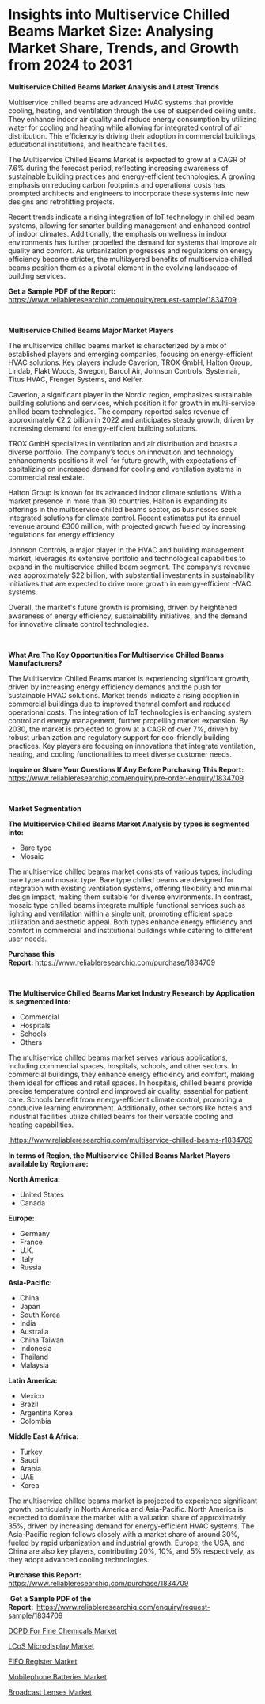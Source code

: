 <p><h1>Insights into Multiservice Chilled Beams Market Size: Analysing Market Share, Trends, and Growth from 2024 to 2031</h1></p><p><strong>Multiservice Chilled Beams Market Analysis and Latest Trends</strong></p>
<p><p>Multiservice chilled beams are advanced HVAC systems that provide cooling, heating, and ventilation through the use of suspended ceiling units. They enhance indoor air quality and reduce energy consumption by utilizing water for cooling and heating while allowing for integrated control of air distribution. This efficiency is driving their adoption in commercial buildings, educational institutions, and healthcare facilities.</p><p>The Multiservice Chilled Beams Market is expected to grow at a CAGR of 7.6% during the forecast period, reflecting increasing awareness of sustainable building practices and energy-efficient technologies. A growing emphasis on reducing carbon footprints and operational costs has prompted architects and engineers to incorporate these systems into new designs and retrofitting projects. </p><p>Recent trends indicate a rising integration of IoT technology in chilled beam systems, allowing for smarter building management and enhanced control of indoor climates. Additionally, the emphasis on wellness in indoor environments has further propelled the demand for systems that improve air quality and comfort. As urbanization progresses and regulations on energy efficiency become stricter, the multilayered benefits of multiservice chilled beams position them as a pivotal element in the evolving landscape of building services.</p></p>
<p><strong>Get a Sample PDF of the Report:&nbsp;</strong> <a href="https://www.reliableresearchiq.com/enquiry/request-sample/1834709?utm_campaign=1732&utm_medium=2&utm_source=Github&utm_content=ia&utm_term=19102024&utm_id=multiservice-chilled-beams">https://www.reliableresearchiq.com/enquiry/request-sample/1834709</a></p>
<p>&nbsp;</p>
<p><strong>Multiservice Chilled Beams Major Market Players</strong></p>
<p><p>The multiservice chilled beams market is characterized by a mix of established players and emerging companies, focusing on energy-efficient HVAC solutions. Key players include Caverion, TROX GmbH, Halton Group, Lindab, Flakt Woods, Swegon, Barcol Air, Johnson Controls, Systemair, Titus HVAC, Frenger Systems, and Keifer.</p><p>Caverion, a significant player in the Nordic region, emphasizes sustainable building solutions and services, which position it for growth in multi-service chilled beam technologies. The company reported sales revenue of approximately €2.2 billion in 2022 and anticipates steady growth, driven by increasing demand for energy-efficient building solutions.</p><p>TROX GmbH specializes in ventilation and air distribution and boasts a diverse portfolio. The company’s focus on innovation and technology enhancements positions it well for future growth, with expectations of capitalizing on increased demand for cooling and ventilation systems in commercial real estate.</p><p>Halton Group is known for its advanced indoor climate solutions. With a market presence in more than 30 countries, Halton is expanding its offerings in the multiservice chilled beams sector, as businesses seek integrated solutions for climate control. Recent estimates put its annual revenue around €300 million, with projected growth fueled by increasing regulations for energy efficiency.</p><p>Johnson Controls, a major player in the HVAC and building management market, leverages its extensive portfolio and technological capabilities to expand in the multiservice chilled beam segment. The company’s revenue was approximately $22 billion, with substantial investments in sustainability initiatives that are expected to drive more growth in energy-efficient HVAC systems.</p><p>Overall, the market's future growth is promising, driven by heightened awareness of energy efficiency, sustainability initiatives, and the demand for innovative climate control technologies.</p></p>
<p>&nbsp;</p>
<p><strong>What Are The Key Opportunities For Multiservice Chilled Beams Manufacturers?</strong></p>
<p><p>The Multiservice Chilled Beams market is experiencing significant growth, driven by increasing energy efficiency demands and the push for sustainable HVAC solutions. Market trends indicate a rising adoption in commercial buildings due to improved thermal comfort and reduced operational costs. The integration of IoT technologies is enhancing system control and energy management, further propelling market expansion. By 2030, the market is projected to grow at a CAGR of over 7%, driven by robust urbanization and regulatory support for eco-friendly building practices. Key players are focusing on innovations that integrate ventilation, heating, and cooling functionalities to meet diverse customer needs.</p></p>
<p><strong>Inquire or Share Your Questions If Any Before Purchasing This Report:</strong> <a href="https://www.reliableresearchiq.com/enquiry/pre-order-enquiry/1834709?utm_campaign=1732&utm_medium=2&utm_source=Github&utm_content=ia&utm_term=19102024&utm_id=multiservice-chilled-beams">https://www.reliableresearchiq.com/enquiry/pre-order-enquiry/1834709</a></p>
<p>&nbsp;</p>
<p><strong>Market Segmentation</strong></p>
<p><strong>The Multiservice Chilled Beams Market Analysis by types is segmented into:</strong></p>
<p><ul><li>Bare type</li><li>Mosaic</li></ul></p>
<p><p>The multiservice chilled beams market consists of various types, including bare type and mosaic type. Bare type chilled beams are designed for integration with existing ventilation systems, offering flexibility and minimal design impact, making them suitable for diverse environments. In contrast, mosaic type chilled beams integrate multiple functional services such as lighting and ventilation within a single unit, promoting efficient space utilization and aesthetic appeal. Both types enhance energy efficiency and comfort in commercial and institutional buildings while catering to different user needs.</p></p>
<p><strong>Purchase this Report:&nbsp;</strong><a href="https://www.reliableresearchiq.com/purchase/1834709?utm_campaign=1732&utm_medium=2&utm_source=Github&utm_content=ia&utm_term=19102024&utm_id=multiservice-chilled-beams">https://www.reliableresearchiq.com/purchase/1834709</a></p>
<p>&nbsp;</p>
<p><strong>The Multiservice Chilled Beams Market Industry Research by Application is segmented into:</strong></p>
<p><ul><li>Commercial</li><li>Hospitals</li><li>Schools</li><li>Others</li></ul></p>
<p><p>The multiservice chilled beams market serves various applications, including commercial spaces, hospitals, schools, and other sectors. In commercial buildings, they enhance energy efficiency and comfort, making them ideal for offices and retail spaces. In hospitals, chilled beams provide precise temperature control and improved air quality, essential for patient care. Schools benefit from energy-efficient climate control, promoting a conducive learning environment. Additionally, other sectors like hotels and industrial facilities utilize chilled beams for their versatile cooling and heating capabilities.</p></p>
<p><a href="https://www.reliableresearchiq.com/multiservice-chilled-beams-r1834709?utm_campaign=1732&utm_medium=2&utm_source=Github&utm_content=ia&utm_term=19102024&utm_id=multiservice-chilled-beams">&nbsp;https://www.reliableresearchiq.com/multiservice-chilled-beams-r1834709</a></p>
<p><strong>In terms of Region, the Multiservice Chilled Beams Market Players available by Region are:</strong></p>
<p>
    <p> <strong> North America: </strong>
        <ul>
            <li>United States</li>
            <li>Canada</li>
        </ul>
        </p> 
    <p> <strong> Europe: </strong>
        <ul>
            <li>Germany</li>
            <li>France</li>
            <li>U.K.</li>
            <li>Italy</li>
            <li>Russia</li>
        </ul>
        </p> 
    <p> <strong> Asia-Pacific: </strong>
        <ul>
            <li>China</li>
            <li>Japan</li>
            <li>South Korea</li>
            <li>India</li>
            <li>Australia</li>
            <li>China Taiwan</li>
            <li>Indonesia</li>
            <li>Thailand</li>
            <li>Malaysia</li>
        </ul>
        </p> 
    <p> <strong> Latin America: </strong>
        <ul>
            <li>Mexico</li>
            <li>Brazil</li>
            <li>Argentina Korea</li>
            <li>Colombia</li>
        </ul>
        </p> 
    <p> <strong> Middle East & Africa: </strong>
        <ul>
            <li>Turkey</li>
            <li>Saudi</li>
            <li>Arabia</li>
            <li>UAE</li>
            <li>Korea</li>
        </ul>
    </p>
    </p>
<p><p>The multiservice chilled beams market is projected to experience significant growth, particularly in North America and Asia-Pacific. North America is expected to dominate the market with a valuation share of approximately 35%, driven by increasing demand for energy-efficient HVAC systems. The Asia-Pacific region follows closely with a market share of around 30%, fueled by rapid urbanization and industrial growth. Europe, the USA, and China are also key players, contributing 20%, 10%, and 5% respectively, as they adopt advanced cooling technologies.</p></p>
<p><strong>Purchase this Report: </strong><a href="https://www.reliableresearchiq.com/purchase/1834709?utm_campaign=1732&utm_medium=2&utm_source=Github&utm_content=ia&utm_term=19102024&utm_id=multiservice-chilled-beams">https://www.reliableresearchiq.com/purchase/1834709</a></p>
<p>&nbsp;<strong>Get a Sample PDF of the Report:&nbsp;&nbsp;</strong><a href="https://www.reliableresearchiq.com/enquiry/request-sample/1834709?utm_campaign=1732&utm_medium=2&utm_source=Github&utm_content=ia&utm_term=19102024&utm_id=multiservice-chilled-beams">https://www.reliableresearchiq.com/enquiry/request-sample/1834709</a></p>
<p><strong></strong></p>
<p><p><a href="https://github.com/JudyWalsh475/Market-Research-Report-List-1/blob/main/dcpd-for-fine-chemicals-market.md?utm_campaign=1732&utm_medium=2&utm_source=Github&utm_content=ia&utm_term=19102024&utm_id=multiservice-chilled-beams">DCPD For Fine Chemicals Market</a></p><p><a href="https://www.linkedin.com/pulse/lcos-microdisplay-market-penetration-strategies-untapped-8mmse?utm_campaign=1732&utm_medium=2&utm_source=Github&utm_content=ia&utm_term=19102024&utm_id=multiservice-chilled-beams">LCoS Microdisplay Market</a></p><p><a href="https://www.linkedin.com/pulse/fifo-register-market-drivers-challenges-forecast-2024-2031-hlnaf?utm_campaign=1732&utm_medium=2&utm_source=Github&utm_content=ia&utm_term=19102024&utm_id=multiservice-chilled-beams">FIFO Register Market</a></p><p><a href="https://www.linkedin.com/pulse/emerging-mobilephone-batteries-market-opportunities-analysis-investors-bqwzf?utm_campaign=1732&utm_medium=2&utm_source=Github&utm_content=ia&utm_term=19102024&utm_id=multiservice-chilled-beams">Mobilephone Batteries Market</a></p><p><a href="https://www.linkedin.com/pulse/broadcast-lenses-market-size-type-uhdhdtvsdtvothers-product-kv52f?utm_campaign=1732&utm_medium=2&utm_source=Github&utm_content=ia&utm_term=19102024&utm_id=multiservice-chilled-beams">Broadcast Lenses Market</a></p></p>
